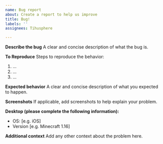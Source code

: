 ```yaml
---
name: Bug report
about: Create a report to help us improve
title: Bug!
labels: ''
assignees: Tihusphere

---
```


**Describe the bug**
A clear and concise description of what the bug is.

**To Reproduce**
Steps to reproduce the behavior:
1. ...
2. ...
3. ...

**Expected behavior**
A clear and concise description of what you expected to happen.

**Screenshots**
If applicable, add screenshots to help explain your problem.

**Desktop (please complete the following information):**
 - OS: [e.g. iOS]
 - Version [e.g. Minecraft 1.16]

**Additional context**
Add any other context about the problem here.
